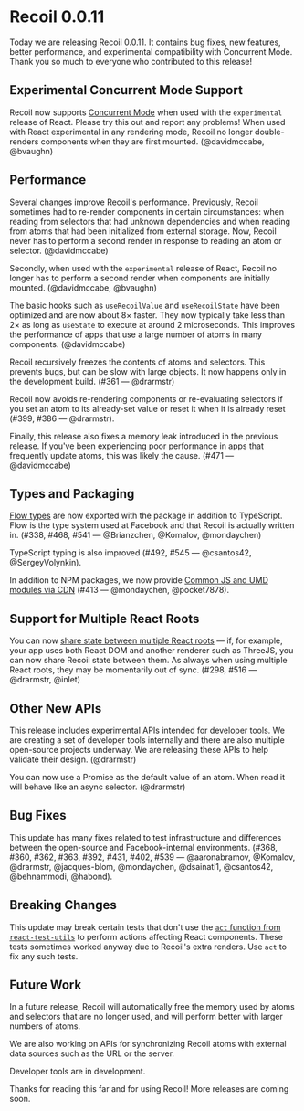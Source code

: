 # Recoil 0.0.11

Today we are releasing Recoil 0.0.11. It contains bug fixes, new features, better performance, and experimental compatibility with Concurrent Mode. Thank you so much to everyone who contributed to this release!

## Experimental Concurrent Mode Support

Recoil now supports [Concurrent Mode](https://reactjs.org/docs/concurrent-mode-intro.html) when used with the `experimental` release of React. Please try this out and report any problems! When used with React experimental in any rendering mode, Recoil no longer double-renders components when they are first mounted. (@davidmccabe, @bvaughn)

## Performance

Several changes improve Recoil's performance. Previously, Recoil sometimes had to re-render components in certain circumstances: when reading from selectors that had unknown dependencies and when reading from atoms that had been initialized from external storage. Now, Recoil never has to perform a second render in response to reading an atom or selector. (@davidmccabe)

Secondly, when used with the `experimental` release of React, Recoil no longer has to perform a second render when components are initially mounted. (@davidmccabe, @bvaughn)

The basic hooks such as `useRecoilValue` and `useRecoilState` have been optimized and are now about 8&#215; faster. They now typically take less than 2&#215; as long as `useState` to execute at around 2 microseconds. This improves the performance of apps that use a large number of atoms in many components. (@davidmccabe)

Recoil recursively freezes the contents of atoms and selectors. This prevents bugs, but can be slow with large objects. It now happens only in the development build. (#361 &#8212; @drarmstr)

Recoil now avoids re-rendering components or re-evaluating selectors if you set an atom to its already-set value or reset it when it is already reset (#399, #386 &#8212; @drarmstr).

Finally, this release also fixes a memory leak introduced in the previous release. If you've been experiencing poor performance in apps that frequently update atoms, this was likely the cause. (#471 &#8212; @davidmccabe)

## Types and Packaging

[Flow types](https://flow.org/) are now exported with the package in addition to TypeScript. Flow is the type system used at Facebook and that Recoil is actually written in. (#338, #468, #541 &#8212; @Brianzchen, @Komalov, @mondaychen)

TypeScript typing is also improved (#492, #545 &#8212; @csantos42, @SergeyVolynkin).

In addition to NPM packages, we now provide [Common JS and UMD modules via CDN](/docs/introduction/installation#cdn) (#413 &#8212; @mondaychen, @pocket7878).

## Support for Multiple React Roots

You can now [share state between multiple React roots](/docs/api-reference/core/useRecoilBridgeAcrossReactRoots) &#8212; if, for example, your app uses both React DOM and another renderer such as ThreeJS, you can now share Recoil state between them. As always when using multiple React roots, they may be momentarily out of sync. (#298, #516 &#8212; @drarmstr, @inlet)

## Other New APIs

This release includes experimental APIs intended for developer tools. We are creating a set of developer tools internally and there are also multiple open-source projects underway. We are releasing these APIs to help validate their design. (@drarmstr)

You can now use a Promise as the default value of an atom. When read it will behave like an async selector. (@drarmstr)

## Bug Fixes

This update has many fixes related to test infrastructure and differences between the open-source and Facebook-internal environments. (#368, #360, #362, #363, #392, #431, #402, #539 &#8212; @aaronabramov, @Komalov, @drarmstr, @jacques-blom, @mondaychen, @dsainati1, @csantos42, @behnammodi, @habond).

## Breaking Changes

This update may break certain tests that don't use the [`act` function from `react-test-utils`](https://reactjs.org/docs/test-utils.html#act) to perform actions affecting React components. These tests sometimes worked anyway due to Recoil's extra renders. Use `act` to fix any such tests.

## Future Work

In a future release, Recoil will automatically free the memory used by atoms and selectors that are no longer used, and will perform better with larger numbers of atoms.

We are also working on APIs for synchronizing Recoil atoms with external data sources such as the URL or the server.

Developer tools are in development.

Thanks for reading this far and for using Recoil! More releases are coming soon.
